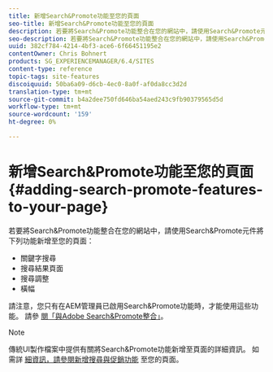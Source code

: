 ```yaml
---
title: 新增Search&Promote功能至您的頁面
seo-title: 新增Search&Promote功能至您的頁面
description: 若要將Search&Promote功能整合在您的網站中，請使用Search&Promote元件，將關鍵字搜尋、搜尋結果頁面、搜尋調整和橫幅功能新增至您的頁面
seo-description: 若要將Search&Promote功能整合在您的網站中，請使用Search&Promote元件，將關鍵字搜尋、搜尋結果頁面、搜尋調整和橫幅功能新增至您的頁面
uuid: 382cf784-4214-4bf3-ace6-6f66451195e2
contentOwner: Chris Bohnert
products: SG_EXPERIENCEMANAGER/6.4/SITES
content-type: reference
topic-tags: site-features
discoiquuid: 50ba6a09-d6cb-4ec0-8a0f-af0da8cc3d2d
translation-type: tm+mt
source-git-commit: b4a2dee750fd646ba54aed243c9fb90379565d5d
workflow-type: tm+mt
source-wordcount: '159'
ht-degree: 0%

---
```



# 新增Search&amp;Promote功能至您的頁面{#adding-search-promote-features-to-your-page}

若要將Search&amp;Promote功能整合在您的網站中，請使用Search&amp;Promote元件將下列功能新增至您的頁面：

* 關鍵字搜尋
* 搜尋結果頁面
* 搜尋調整
* 橫幅

請注意，您只有在AEM管理員已啟用Search&amp;Promote功能時，才能使用這些功能。 請參 [閱「與Adobe Search&amp;Promote整合」](/help/sites-administering/search-and-promote.md)。

>[!NOTE]
>
>傳統UI製作檔案中提供有關將Search&amp;Promote功能新增至頁面的詳細資訊。 如需詳 [細資訊，請參閱新增搜尋與促銷功能](/help/sites-classic-ui-authoring/classic-feature-search-promote.md) 至您的頁面。

